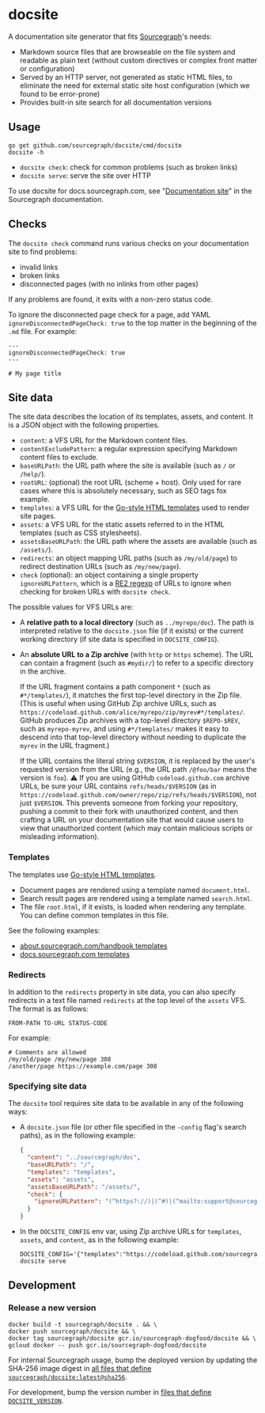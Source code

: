 # docsite

A documentation site generator that fits [Sourcegraph](https://sourcegraph.com)'s needs:

- Markdown source files that are browseable on the file system and readable as plain text (without custom directives or complex front matter or configuration)
- Served by an HTTP server, not generated as static HTML files, to eliminate the need for external static site host configuration (which we found to be error-prone)
- Provides built-in site search for all documentation versions

## Usage

```shell
go get github.com/sourcegraph/docsite/cmd/docsite
docsite -h
```

- `docsite check`: check for common problems (such as broken links)
- `docsite serve`: serve the site over HTTP

To use docsite for docs.sourcegraph.com, see "[Documentation site](https://docs.sourcegraph.com/dev/documentation/site)" in the Sourcegraph documentation.

## Checks

The `docsite check` command runs various checks on your documentation site to find problems:

- invalid links
- broken links
- disconnected pages (with no inlinks from other pages)

If any problems are found, it exits with a non-zero status code.

To ignore the disconnected page check for a page, add YAML `ignoreDisconnectedPageCheck: true` to the top matter in the beginning of the `.md` file. For example:

```
---
ignoreDisconnectedPageCheck: true
---

# My page title
```

## Site data

The site data describes the location of its templates, assets, and content. It is a JSON object with the following properties.

- `content`: a VFS URL for the Markdown content files.
- `contentExcludePattern`: a regular expression specifying Markdown content files to exclude.
- `baseURLPath`: the URL path where the site is available (such as `/` or `/help/`).
- `rootURL`: (optional) the root URL (scheme + host). Only used for rare cases where this is absolutely necessary, such as SEO tags fox example.
- `templates`: a VFS URL for the [Go-style HTML templates](https://golang.org/pkg/html/template/) used to render site pages.
- `assets`: a VFS URL for the static assets referred to in the HTML templates (such as CSS stylesheets).
- `assetsBaseURLPath`: the URL path where the assets are available (such as `/assets/`).
- `redirects`: an object mapping URL paths (such as `/my/old/page`) to redirect destination URLs (such as `/my/new/page`).
- `check` (optional): an object containing a single property `ignoreURLPattern`, which is a [RE2 regexp](https://golang.org/pkg/regexp/syntax/) of URLs to ignore when checking for broken URLs with `docsite check`.

The possible values for VFS URLs are:

- A **relative path to a local directory** (such as `../myrepo/doc`). The path is interpreted relative to the `docsite.json` file (if it exists) or the current working directory (if site data is specified in `DOCSITE_CONFIG`).
- An **absolute URL to a Zip archive** (with `http` or `https` scheme). The URL can contain a fragment (such as `#mydir/`) to refer to a specific directory in the archive.

  If the URL fragment contains a path component `*` (such as `#*/templates/`), it matches the first top-level directory in the Zip file. (This is useful when using GitHub Zip archive URLs, such as `https://codeload.github.com/alice/myrepo/zip/myrev#*/templates/`. GitHub produces Zip archives with a top-level directory `$REPO-$REV`, such as `myrepo-myrev`, and using `#*/templates/` makes it easy to descend into that top-level directory without needing to duplicate the `myrev` in the URL fragment.)

  If the URL contains the literal string `$VERSION`, it is replaced by the user's requested version from the URL (e.g., the URL path `/@foo/bar` means the version is `foo`). ⚠️ If you are using GitHub `codeload.github.com` archive URLs, be sure your URL contains `refs/heads/$VERSION` (as in `https://codeload.github.com/owner/repo/zip/refs/heads/$VERSION`), not just `$VERSION`. This prevents someone from forking your repository, pushing a commit to their fork with unauthorized content, and then crafting a URL on your documentation site that would cause users to view that unauthorized content (which may contain malicious scripts or misleading information).

### Templates

The templates use [Go-style HTML templates](https://golang.org/pkg/html/template/).

- Document pages are rendered using a template named `document.html`.
- Search result pages are rendered using a template named `search.html`.
- The file `root.html`, if it exists, is loaded when rendering any template. You can define common templates in this file.

See the following examples:

- [about.sourcegraph.com/handbook templates](https://github.com/sourcegraph/about/tree/master/_resources/templates)
- [docs.sourcegraph.com templates](https://github.com/sourcegraph/sourcegraph/tree/main/doc/_resources/templates)

### Redirects

In addition to the `redirects` property in site data, you can also specify redirects in a text file named `redirects` at the top level of the `assets` VFS. The format is as follows:

``` text
FROM-PATH TO-URL STATUS-CODE
```

For example:

``` text
# Comments are allowed
/my/old/page /my/new/page 308
/another/page https://example.com/page 308
```

### Specifying site data

The `docsite` tool requires site data to be available in any of the following ways:

- A `docsite.json` file (or other file specified in the `-config` flag's search paths), as in the following example:
   ```json
   {
     "content": "../sourcegraph/doc",
     "baseURLPath": "/",
     "templates": "templates",
     "assets": "assets",
     "assetsBaseURLPath": "/assets/",
     "check": {
       "ignoreURLPattern": "(^https?://)|(^#)|(^mailto:support@sourcegraph\\.com$)|(^chrome://)"
     }
   }
   ```
- In the `DOCSITE_CONFIG` env var, using Zip archive URLs for `templates`, `assets`, and `content`, as in the following example:
   ```
   DOCSITE_CONFIG='{"templates":"https://codeload.github.com/sourcegraph/sourcegraph/zip/refs/heads/main#*/doc/_resources/templates/","assets":"https://codeload.github.com/sourcegraph/sourcegraph/zip/refs/heads/main#*/doc/_resources/assets/","content":"https://codeload.github.com/sourcegraph/sourcegraph/zip/refs/heads/$VERSION#*/doc/","baseURLPath":"/","assetsBaseURLPath":"/assets/","defaultContentBranch":"main"}' docsite serve
   ```

## Development

### Release a new version

```shell
docker build -t sourcegraph/docsite . && \
docker push sourcegraph/docsite && \
docker tag sourcegraph/docsite gcr.io/sourcegraph-dogfood/docsite && \
gcloud docker -- push gcr.io/sourcegraph-dogfood/docsite
```

For internal Sourcegraph usage, bump the deployed version by updating the SHA-256 image digest in [all files that define `sourcegraph/docsite:latest@sha256`](https://sourcegraph.com/search?q=context:global+repo:%5Egithub.com/sourcegraph/*+%28NOT+repo:sourcegraph/kube-backup%29+sourcegraph/docsite:latest%40sha256:&patternType=literal).

For development, bump the version number in [files that define `DOCSITE_VERSION`](https://sourcegraph.com/search?q=context:global+repo:%5Egithub.com/sourcegraph/*+%28NOT+repo:sourcegraph/kube-backup%29+DOCSITE_VERSION:&patternType=literal).

